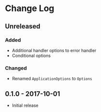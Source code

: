 # Change Log


## Unreleased

### Added

- Additional handler options to error handler
- Conditional options

### Changed

- Renamed `ApplicationOptions` to `Options`


## 0.1.0 - 2017-10-01

- Initial release
